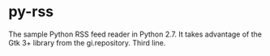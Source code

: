 # py-rss

The sample Python RSS feed reader in Python 2.7.
It takes advantage of the Gtk 3+ library from the gi.repository.
Third line.

